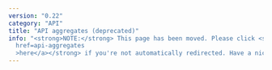 ```yaml
---
version: "0.22"
category: "API"
title: "API aggregates (deprecated)"
info: "<strong>NOTE:</strong> This page has been moved. Please click <strong><a
  href=api-aggregates
  >here</a></strong> if you're not automatically redirected. Have a nice day!"
---
```


<meta http-equiv="refresh" content="1;url=api-aggregates">
